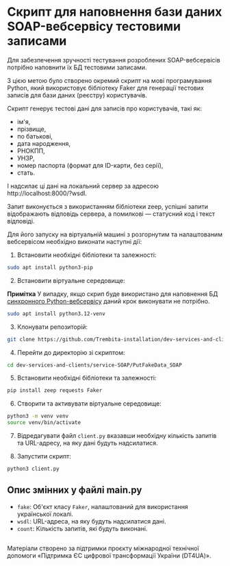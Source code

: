 
# Скрипт для наповнення бази даних SOAP-вебсервісу тестовими записами

Для забезпечення зручності тестування розроблених SOAP-вебсервісів потрібно наповнити їх БД тестовими записами.

З цією метою було створено окремий скрипт на мові програмування Python, який використовує бібліотеку Faker для генерації тестових записів для бази даних (реєстру) користувачів.

Скрипт генерує тестові дані для записів про користувачів, такі як:
- ім'я, 
- прізвище, 
- по батькові, 
- дата народження, 
- РНОКПП, 
- УНЗР, 
- номер паспорта (формат для ID-карти, без серії), 
- стать.

І надсилає ці дані на локальний сервер за адресою http://localhost:8000/?wsdl.

Запит виконується з використанням бібліотеки zeep, успішні запити відображають відповідь сервера, а помилкові — статусний код і текст відповіді.

Для його запуску на віртуальній машині з розгорнутим та налаштованим вебсервісом необхідно виконати наступні дії:


1. Встановити необхідні бібліотеки та залежності:
   
```bash
sudo apt install python3-pip
```

2. Встановити віртуальне середовище:
   
**Примітка** У випадку, якщо скрип буде використано для наповнення БД [синхронного Python-вебсервісу](https://github.com/Trembita-installation/dev-services-and-clients/tree/main/service-SOAP/Python) даний крок виконувати не потрібно.

```bash
sudo apt install python3.12-venv
```

3. Клонувати репозиторій:
   
```bash
git clone https://github.com/Trembita-installation/dev-services-and-clients.git
```

4. Перейти до директорію зі скриптом:

```bash
cd dev-services-and-clients/service-SOAP/PutFakeData_SOAP
```

5. Встановити необхідні бібліотеки та залежності:
   
```bash
pip install zeep requests Faker
```

6. Cтворити та активувати віртуальне середовище:

```bash
python3 -m venv venv
source venv/bin/activate
```
7. Відредагувати файл `client.py` вказавши необхідну кількість запитів та URL-адресу, на яку дані будуть надсилатися.

8. Запустити скрипт:
```bash
python3 client.py
```

## Опис змінних у файлі main.py

- `fake`: Об'єкт класу `Faker`, налаштований для використання української локалі.
- `wsdl`: URL-адреса, на яку будуть надсилатися дані.
- `count`: Кількість запитів, які будуть виконані.

##
Матеріали створено за підтримки проєкту міжнародної технічної допомоги «Підтримка ЄС цифрової трансформації України (DT4UA)».
